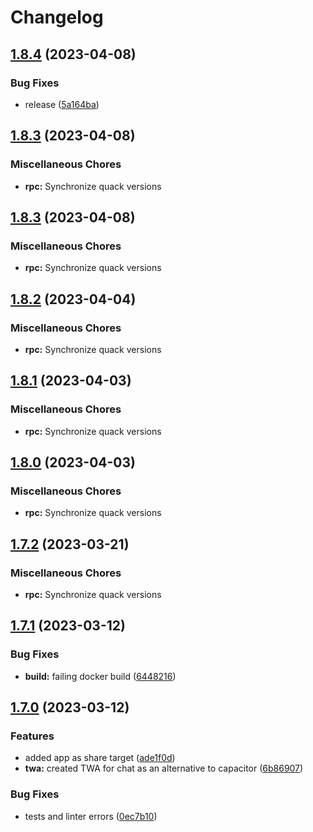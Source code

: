# Changelog

## [1.8.4](https://github.com/codecat-io/chat/compare/rpc-v1.8.3...rpc-v1.8.4) (2023-04-08)


### Bug Fixes

* release ([5a164ba](https://github.com/codecat-io/chat/commit/5a164babbc75033dff46e2727a3035f59af23f4b))

## [1.8.3](https://github.com/codecat-io/chat/compare/rpc-v1.8.3...rpc-v1.8.3) (2023-04-08)


### Miscellaneous Chores

* **rpc:** Synchronize quack versions

## [1.8.3](https://github.com/codecat-io/chat/compare/rpc-v1.8.2...rpc-v1.8.3) (2023-04-08)


### Miscellaneous Chores

* **rpc:** Synchronize quack versions

## [1.8.2](https://github.com/codecat-io/chat/compare/rpc-v1.8.1...rpc-v1.8.2) (2023-04-04)


### Miscellaneous Chores

* **rpc:** Synchronize quack versions

## [1.8.1](https://github.com/codecat-io/chat/compare/rpc-v1.8.0...rpc-v1.8.1) (2023-04-03)


### Miscellaneous Chores

* **rpc:** Synchronize quack versions

## [1.8.0](https://github.com/codecat-io/chat/compare/rpc-v1.7.2...rpc-v1.8.0) (2023-04-03)


### Miscellaneous Chores

* **rpc:** Synchronize quack versions

## [1.7.2](https://github.com/codecat-io/chat/compare/rpc-v1.7.1...rpc-v1.7.2) (2023-03-21)


### Miscellaneous Chores

* **rpc:** Synchronize quack versions

## [1.7.1](https://github.com/codecat-io/chat/compare/rpc-v1.7.0...rpc-v1.7.1) (2023-03-12)


### Bug Fixes

* **build:** failing docker build ([6448216](https://github.com/codecat-io/chat/commit/6448216d159326c5f2f307946b99074ae770d944))

## [1.7.0](https://github.com/codecat-io/chat/compare/rpc-v1.6.12...rpc-v1.7.0) (2023-03-12)


### Features

* added app as share target ([ade1f0d](https://github.com/codecat-io/chat/commit/ade1f0d8f243d9709acf036b6238bbb1db794a87))
* **twa:** created TWA for chat as an alternative to capacitor ([6b86907](https://github.com/codecat-io/chat/commit/6b86907bdf14f3099085e96e6ebf7c2a8fb45cad))


### Bug Fixes

* tests and linter errors ([0ec7b10](https://github.com/codecat-io/chat/commit/0ec7b10af2c5bd2c1551311a15970b5ffc7c4649))
